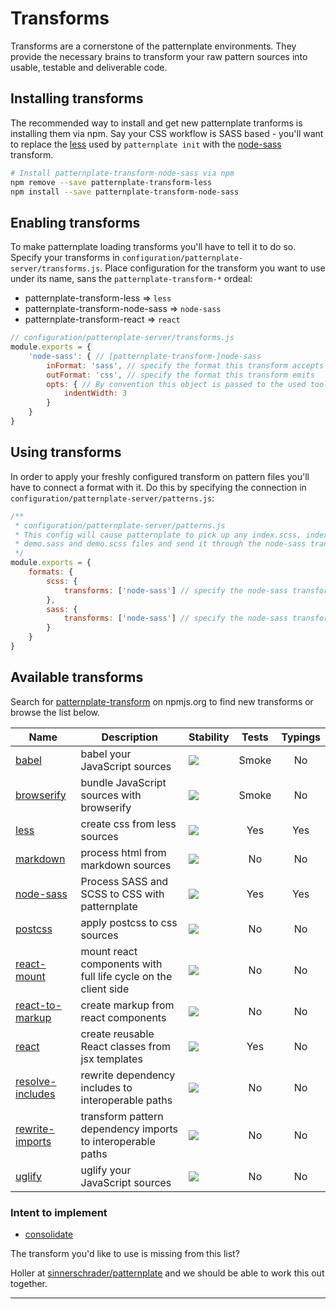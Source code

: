 # Transforms

Transforms are a cornerstone of the patternplate environments. They provide
the necessary brains to transform your raw pattern sources into usable, testable
and deliverable code.

## Installing transforms

The recommended way to install and get new patternplate tranforms is installing them via npm.
Say your CSS workflow is SASS based - you'll want to replace the [less](https://github.com/sinnerschrader/patternplate-transform-less) used by `patternplate init` with the [node-sass](https://github.com/marionebl/patternplate-transform-node-sass) transform.

```bash
# Install patternplate-transform-node-sass via npm
npm remove --save patternplate-transform-less
npm install --save patternplate-transform-node-sass
```

## Enabling transforms

To make patternplate loading transforms you'll have to tell it to do so. Specify your transforms in
`configuration/patternplate-server/transforms.js`. Place configuration for the transform you want to use under its name, sans the `patternplate-transform-*` ordeal:

* patternplate-transform-less => `less`
* patternplate-transform-node-sass => `node-sass`
* patternplate-transform-react => `react`

```js
// configuration/patternplate-server/transforms.js
module.exports = {
	'node-sass': { // [patternplate-transform-]node-sass
		inFormat: 'sass', // specify the format this transform accepts
		outFormat: 'css', // specify the format this transform emits
		opts: { // By convention this object is passed to the used tool directly
			indentWidth: 3
		}
	}
}
```

## Using transforms

In order to apply your freshly configured transform on pattern files you'll have to connect a format with it. Do this by specifying the connection in `configuration/patternplate-server/patterns.js`:

```js
/**
 * configuration/patternplate-server/patterns.js
 * This config will cause patternplate to pick up any index.scss, index.sass,
 * demo.sass and demo.scss files and send it through the node-sass transform
 */
module.exports = {
	formats: {
		scss: {
			transforms: ['node-sass'] // specify the node-sass transform under its configured name here
		},
		sass: {
			transforms: ['node-sass'] // specify the node-sass transform under its configured name here
		}
	}
}
```

## Available transforms

Search for [patternplate-transform](https://www.npmjs.com/search?q=patternplate-transform) on npmjs.org to find new transforms or browse the list below.

|Name| Description | Stability | Tests | Typings |
|--|--|--|:--:|:--:|
| [babel][babel] | babel your JavaScript sources | ![][stable] | Smoke | No |
| [browserify][browserify] | bundle JavaScript sources with browserify | ![][stable] | Smoke | No |
| [less][less] | create css from less sources | ![][stable] | Yes | Yes |
| [markdown][markdown] | process html from markdown sources | ![][deprecated] | No | No |
| [node-sass][node-sass] | Process SASS and SCSS to CSS with patternplate | ![][experimental] | Yes | Yes |
| [postcss][postcss] | apply postcss to css sources | ![][stable] | No | No |
| [react-mount][react-mount] | mount react components with full life cycle on the client side | ![][experimental] | No | No |
| [react-to-markup][react-to-markup] | create markup from react components | ![][stable] | No | No |
| [react][react] | create reusable React classes from jsx templates | ![][stable] | Yes | No |
| [resolve-includes][resolve-includes] | rewrite dependency includes to interoperable paths | ![][stable] | No | No |
| [rewrite-imports][resolve-imports] | transform pattern dependency imports to interoperable paths | ![][stable] | No | No |
| [uglify][uglify] | uglify your JavaScript sources | ![][stable] | No | No |

### Intent to implement

* [consolidate](https://github.com/sinnerschrader/patternplate/issues/97)

The transform you'd like to use is missing from this list?

Holler at [sinnerschrader/patternplate](https://github.com/sinnerschrader/patternplate/issues/new) and we should be able to work this out together.

----
[babel]: https://www.npmjs.com/package/patternplate-transform-babel
[browserify]: https://www.npmjs.com/package/patternplate-transform-browserify
[less]: https://www.npmjs.com/package/patternplate-transform-less
[markdown]: https://www.npmjs.com/package/patternplate-transform-markdown
[node-sass]: https://www.npmjs.com/package/patternplate-transform-node-sass
[postcss]: https://www.npmjs.com/package/patternplate-transform-postcss
[react-mount]: https://www.npmjs.com/package/patternplate-transform-react-mount
[react-to-markup]: https://www.npmjs.com/package/patternplate-transform-react-to-markup
[react]: https://www.npmjs.com/package/patternplate-transform-react
[resolve-includes]: https://www.npmjs.com/package/patternplate-transform-resolve-includes
[resolve-imports]: https://www.npmjs.com/package/patternplate-transform-resolve-imports
[uglify]: https://www.npmjs.com/package/patternplate-transform-uglify

[deprecated]: https://img.shields.io/badge/stability-deprecated-red.svg?style=flat-square
[experimental]: https://img.shields.io/badge/stability-experimental-orange.svg?style=flat-square
[stable]: https://img.shields.io/badge/stability-stable-green.svg?style=flat-square
[locked]: https://img.shields.io/badge/stability-locked-blue.svg?style=flat-square
